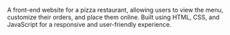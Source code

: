 A front-end website for a pizza restaurant, allowing users to view the menu, customize their orders, and place them online. Built using HTML, CSS, and JavaScript for a responsive and user-friendly experience.

